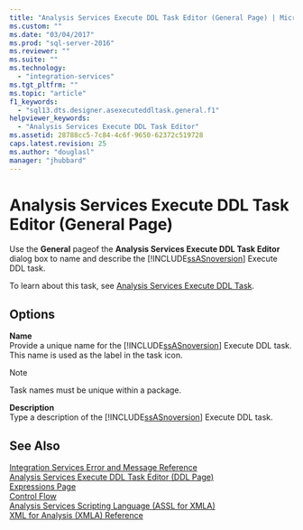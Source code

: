 ```yaml
---
title: "Analysis Services Execute DDL Task Editor (General Page) | Microsoft Docs"
ms.custom: ""
ms.date: "03/04/2017"
ms.prod: "sql-server-2016"
ms.reviewer: ""
ms.suite: ""
ms.technology: 
  - "integration-services"
ms.tgt_pltfrm: ""
ms.topic: "article"
f1_keywords: 
  - "sql13.dts.designer.asexecuteddltask.general.f1"
helpviewer_keywords: 
  - "Analysis Services Execute DDL Task Editor"
ms.assetid: 28788cc5-7c84-4c6f-9650-62372c519728
caps.latest.revision: 25
ms.author: "douglasl"
manager: "jhubbard"
---
```

# Analysis Services Execute DDL Task Editor (General Page)
  Use the **General** pageof the **Analysis Services Execute DDL Task Editor** dialog box to name and describe the [!INCLUDE[ssASnoversion](../../analysis-services/includes/ssasnoversion-md.md)] Execute DDL task.  
  
 To learn about this task, see [Analysis Services Execute DDL Task](../../integration-services/control-flow/analysis-services-execute-ddl-task.md).  
  
## Options  
 **Name**  
 Provide a unique name for the [!INCLUDE[ssASnoversion](../../analysis-services/includes/ssasnoversion-md.md)] Execute DDL task. This name is used as the label in the task icon.  
  
> [!NOTE]  
>  Task names must be unique within a package.  
  
 **Description**  
 Type a description of the [!INCLUDE[ssASnoversion](../../analysis-services/includes/ssasnoversion-md.md)] Execute DDL task.  
  
## See Also  
 [Integration Services Error and Message Reference](../../integration-services/integration-services-error-and-message-reference.md)   
 [Analysis Services Execute DDL Task Editor &#40;DDL Page&#41;](../../integration-services/control-flow/analysis-services-execute-ddl-task-editor-ddl-page.md)   
 [Expressions Page](../../integration-services/expressions/expressions-page.md)   
 [Control Flow](../../integration-services/control-flow/control-flow.md)   
 [Analysis Services Scripting Language &#40;ASSL for XMLA&#41;](../../analysis-services/scripting/analysis-services-scripting-language-assl-for-xmla.md)   
 [XML for Analysis  &#40;XMLA&#41; Reference](../../analysis-services/xmla/xml-for-analysis-xmla-reference.md)  
  
  